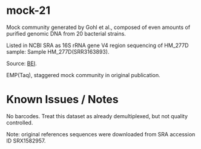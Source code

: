 # mock-21

Mock community generated by Gohl et al., composed of even amounts of purified genomic DNA from 20 bacterial strains.

Listed in NCBI SRA as 16S rRNA gene V4 region sequencing of HM_277D sample: Sample HM_277D(SRR3163893).

Source: [BEI](https://www.beiresources.org/Catalog/otherProducts/HM-277D.aspx).

EMP(Taq), staggered mock community in original publication.

# Known Issues / Notes

No barcodes. Treat this dataset as already demultiplexed, but not quality controlled.

Note: original references sequences were downloaded from SRA accession ID SRX1582957.
